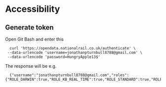 # Accessibility 

## Generate token

Open Git Bash and enter this

      curl 'https://opendata.nationalrail.co.uk/authenticate' \
     --data-urlencode 'username=jonathanpturnbull8788@gmail.com' \
     --data-urlencode 'password=HungryApple13$'

The response will be e.g.

      {"username":"jonathanpturnbull8788@gmail.com","roles":{"ROLE_DARWIN":true,"ROLE_KB_REAL_TIME":true,"ROLE_STANDARD":true,"ROLE_KB_API":true,"ROLE_DTD":true,"ROLE_HSP_USER":true},"token":"jonathanpturnbull8788@gmail.com:1741963003000:VRYBKJFKkh5M1Nn5T9hCVA7dk5f2i54u2bk6QXBlU64="}

